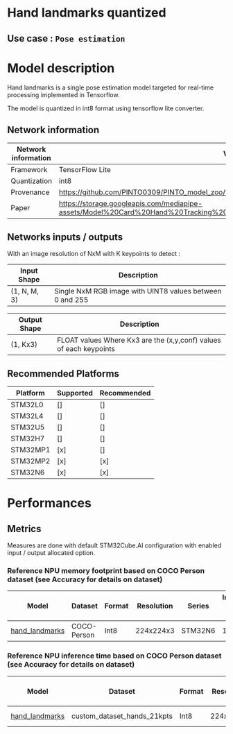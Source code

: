 # Hand landmarks quantized

## **Use case** : `Pose estimation`

# Model description


Hand landmarks is a single pose estimation model targeted for real-time processing implemented in Tensorflow.

The model is quantized in int8 format using tensorflow lite converter.

## Network information


| Network information     |  Value          |
|-------------------------|-----------------|
|  Framework              | TensorFlow Lite |
|  Quantization           | int8            |
|  Provenance             | https://github.com/PINTO0309/PINTO_model_zoo/tree/main/033_Hand_Detection_and_Tracking
|  Paper                  | https://storage.googleapis.com/mediapipe-assets/Model%20Card%20Hand%20Tracking%20(Lite_Full)%20with%20Fairness%20Oct%202021.pdf |


## Networks inputs / outputs

With an image resolution of NxM with K keypoints to detect :

| Input Shape | Description |
| ----- | ----------- |
| (1, N, M, 3) | Single NxM RGB image with UINT8 values between 0 and 255 |

| Output Shape | Description |
| ----- | ----------- |
| (1, Kx3) | FLOAT values Where Kx3 are the (x,y,conf) values of each keypoints |

## Recommended Platforms

| Platform | Supported | Recommended |
|----------|-----------|-------------|
| STM32L0  | []        | []          |
| STM32L4  | []        | []          |
| STM32U5  | []        | []          |
| STM32H7  | []        | []          |
| STM32MP1 | [x]       | []          |
| STM32MP2 | [x]       | [x]         |
| STM32N6  | [x]       | [x]         |

# Performances

## Metrics

Measures are done with default STM32Cube.AI configuration with enabled input / output allocated option.

### Reference **NPU** memory footprint based on COCO Person dataset (see Accuracy for details on dataset)
|Model      | Dataset       | Format   | Resolution | Series    | Internal RAM (KiB) | External RAM (KiB) | Weights Flash (KiB) | STM32Cube.AI version | STEdgeAI Core version |
|----------|------------------|--------|-------------|------------------|------------------|---------------------|-------|----------------------|-------------------------|
| [hand_landmarks](Public_pretrainedmodel_custom_dataset/custom_dataset_hands_21kpts/hand_landmarks_full_224_int8_pc.tflite)  | COCO-Person | Int8 | 224x224x3 | STM32N6 |                 1739.5   | 0.0 | 3283.38 | 10.2.0  | 2.2.0 |

### Reference **NPU**  inference time based on COCO Person dataset (see Accuracy for details on dataset)
| Model  | Dataset          | Format | Resolution  | Board            | Execution Engine | Inference time (ms) | Inf / sec   | STM32Cube.AI version  |  STEdgeAI Core version |
|--------|------------------|--------|-------------|------------------|------------------|---------------------|-------|----------------------|-------------------------|
| [hand_landmarks](Public_pretrainedmodel_custom_dataset/custom_dataset_hands_21kpts/hand_landmarks_full_224_int8_pc.tflite) | custom_dataset_hands_21kpts      | Int8     | 224x224x3  | STM32N6570-DK   | NPU/MCU | 20.75 | 48.19 | 10.2.0 | 2.2.0 |


